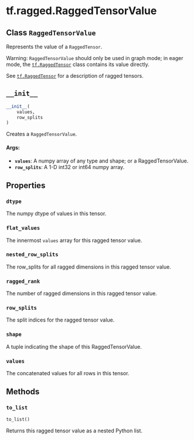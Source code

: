 <div itemscope itemtype="http://developers.google.com/ReferenceObject">
<meta itemprop="name" content="tf.ragged.RaggedTensorValue" />
<meta itemprop="path" content="Stable" />
<meta itemprop="property" content="dtype"/>
<meta itemprop="property" content="flat_values"/>
<meta itemprop="property" content="nested_row_splits"/>
<meta itemprop="property" content="ragged_rank"/>
<meta itemprop="property" content="row_splits"/>
<meta itemprop="property" content="shape"/>
<meta itemprop="property" content="values"/>
<meta itemprop="property" content="__init__"/>
<meta itemprop="property" content="to_list"/>
</div>

# tf.ragged.RaggedTensorValue

## Class `RaggedTensorValue`



Represents the value of a `RaggedTensor`.

Warning: `RaggedTensorValue` should only be used in graph mode; in
eager mode, the <a href="../../tf/RaggedTensor.md"><code>tf.RaggedTensor</code></a> class contains its value directly.

See <a href="../../tf/RaggedTensor.md"><code>tf.RaggedTensor</code></a> for a description of ragged tensors.

<h2 id="__init__"><code>__init__</code></h2>

``` python
__init__(
    values,
    row_splits
)
```

Creates a `RaggedTensorValue`.

#### Args:

* <b>`values`</b>: A numpy array of any type and shape; or a RaggedTensorValue.
* <b>`row_splits`</b>: A 1-D int32 or int64 numpy array.



## Properties

<h3 id="dtype"><code>dtype</code></h3>

The numpy dtype of values in this tensor.

<h3 id="flat_values"><code>flat_values</code></h3>

The innermost `values` array for this ragged tensor value.

<h3 id="nested_row_splits"><code>nested_row_splits</code></h3>

The row_splits for all ragged dimensions in this ragged tensor value.

<h3 id="ragged_rank"><code>ragged_rank</code></h3>

The number of ragged dimensions in this ragged tensor value.

<h3 id="row_splits"><code>row_splits</code></h3>

The split indices for the ragged tensor value.

<h3 id="shape"><code>shape</code></h3>

A tuple indicating the shape of this RaggedTensorValue.

<h3 id="values"><code>values</code></h3>

The concatenated values for all rows in this tensor.



## Methods

<h3 id="to_list"><code>to_list</code></h3>

``` python
to_list()
```

Returns this ragged tensor value as a nested Python list.



